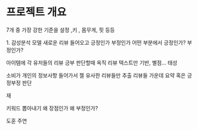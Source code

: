# 프로젝트 개요

7개 중 가장 강한 기준을 설정 ,키 , 몸무게, 핏 등등

<p> 1. 감성분석 모델 새로운 리뷰 들어오고 긍정인가 부정인가 어떤 부분에서 긍정인가? 부정인가?  </p>
    아이템에 각 유저들의 리뷰 
    긍부 판단할때 옥직 리뷰 텍스트만 기반, 별점...   태성
    
<p>소비가 개인의 정보사항 들어가서 젤 유사한 리뷰들만 추출 리뷰들 가운데 요약 혹은 긍정부정 판단 </p> 재

<p>키워드 뽑아내기 왜 장점인가 왜 부정인가? </p> 도훈 
주연
